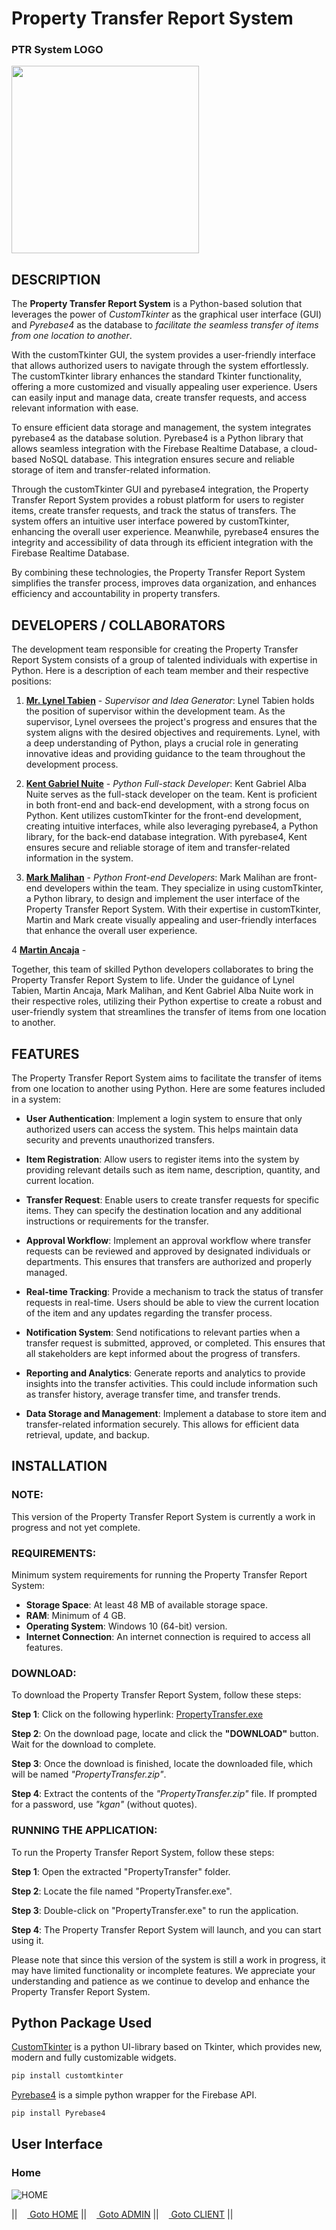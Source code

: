 # Property Transfer Report System

### PTR System LOGO
[<img src="https://github.com/kganallinone/PropertyTransferReport/assets/86733485/c6a11cea-a2e0-4493-877a-997e05d3fa7e" heigth="300" width="300"/>](https://www.mediafire.com/file/d2vksih1vi6kp6e/PropertyTransfer.zip/file)
## DESCRIPTION
The **Property Transfer Report System** is a Python-based solution that leverages the power of *CustomTkinter* as the graphical user interface (GUI) and *Pyrebase4* as the database to *facilitate the seamless transfer of items from one location to another*.

With the customTkinter GUI, the system provides a user-friendly interface that allows authorized users to navigate through the system effortlessly. The customTkinter library enhances the standard Tkinter functionality, offering a more customized and visually appealing user experience. Users can easily input and manage data, create transfer requests, and access relevant information with ease.

To ensure efficient data storage and management, the system integrates pyrebase4 as the database solution. Pyrebase4 is a Python library that allows seamless integration with the Firebase Realtime Database, a cloud-based NoSQL database. This integration ensures secure and reliable storage of item and transfer-related information.

Through the customTkinter GUI and pyrebase4 integration, the Property Transfer Report System provides a robust platform for users to register items, create transfer requests, and track the status of transfers. The system offers an intuitive user interface powered by customTkinter, enhancing the overall user experience. Meanwhile, pyrebase4 ensures the integrity and accessibility of data through its efficient integration with the Firebase Realtime Database.

By combining these technologies, the Property Transfer Report System simplifies the transfer process, improves data organization, and enhances efficiency and accountability in property transfers.

## DEVELOPERS / COLLABORATORS
The development team responsible for creating the Property Transfer Report System consists of a group of talented individuals with expertise in Python. Here is a description of each team member and their respective positions:

1. **[Mr. Lynel Tabien](https://www.facebook.com/lynel.tabien)** - *Supervisor and Idea Generator*:
Lynel Tabien holds the position of supervisor within the development team. As the supervisor, Lynel oversees the project's progress and ensures that the system aligns with the desired objectives and requirements. Lynel, with a deep understanding of Python, plays a crucial role in generating innovative ideas and providing guidance to the team throughout the development process.

2. **[Kent Gabriel Nuite](https://github.com/kganallinone)** - *Python Full-stack Developer*:
Kent Gabriel Alba Nuite serves as the full-stack developer on the team. Kent is proficient in both front-end and back-end development, with a strong focus on Python. Kent utilizes customTkinter for the front-end development, creating intuitive interfaces, while also leveraging pyrebase4, a Python library, for the back-end database integration. With pyrebase4, Kent ensures secure and reliable storage of item and transfer-related information in the system.

3. **[Mark Malihan](https://github.com/MarkMalihan)** - *Python Front-end Developers*: Mark Malihan are front-end developers within the team. They specialize in using customTkinter, a Python library, to design and implement the user interface of the Property Transfer Report System. With their expertise in customTkinter, Martin and Mark create visually appealing and user-friendly interfaces that enhance the overall user experience.

4 **[Martin Ancaja](https://github.com/Louies03)** - 

Together, this team of skilled Python developers collaborates to bring the Property Transfer Report System to life. Under the guidance of Lynel Tabien, Martin Ancaja, Mark Malihan, and Kent Gabriel Alba Nuite work in their respective roles, utilizing their Python expertise to create a robust and user-friendly system that streamlines the transfer of items from one location to another.

## FEATURES
The Property Transfer Report System aims to facilitate the transfer of items from one location to another using Python. Here are some features included in a system:

- **User Authentication**: Implement a login system to ensure that only authorized users can access the system. This helps maintain data security and prevents unauthorized transfers.

- **Item Registration**: Allow users to register items into the system by providing relevant details such as item name, description, quantity, and current location.

- **Transfer Request**: Enable users to create transfer requests for specific items. They can specify the destination location and any additional instructions or requirements for the transfer.

- **Approval Workflow**: Implement an approval workflow where transfer requests can be reviewed and approved by designated individuals or departments. This ensures that transfers are authorized and properly managed.

- **Real-time Tracking**: Provide a mechanism to track the status of transfer requests in real-time. Users should be able to view the current location of the item and any updates regarding the transfer process.

- **Notification System**: Send notifications to relevant parties when a transfer request is submitted, approved, or completed. This ensures that all stakeholders are kept informed about the progress of transfers.

- **Reporting and Analytics**: Generate reports and analytics to provide insights into the transfer activities. This could include information such as transfer history, average transfer time, and transfer trends.

- **Data Storage and Management**: Implement a database to store item and transfer-related information securely. This allows for efficient data retrieval, update, and backup.



## INSTALLATION

### NOTE:
This version of the Property Transfer Report System is currently a work in progress and not yet complete.

### REQUIREMENTS:
Minimum system requirements for running the Property Transfer Report System:

- **Storage Space**: At least 48 MB of available storage space.
- **RAM**: Minimum of 4 GB.
- **Operating System**: Windows 10 (64-bit) version.
- **Internet Connection**: An internet connection is required to access all features.


### DOWNLOAD:
To download the Property Transfer Report System, follow these steps:

**Step 1**: Click on the following hyperlink: [PropertyTransfer.exe](https://www.mediafire.com/file/d2vksih1vi6kp6e/PropertyTransfer.zip/file)

**Step 2**: On the download page, locate and click the **"DOWNLOAD"** button. Wait for the download to complete.

**Step 3**: Once the download is finished, locate the downloaded file, which will be named *"PropertyTransfer.zip"*.

**Step 4**: Extract the contents of the *"PropertyTransfer.zip"* file. If prompted for a password, use *"kgan"* (without quotes).

### RUNNING THE APPLICATION:
To run the Property Transfer Report System, follow these steps:

**Step 1**: Open the extracted "PropertyTransfer" folder.

**Step 2**: Locate the file named "PropertyTransfer.exe".

**Step 3**: Double-click on "PropertyTransfer.exe" to run the application.

**Step 4**: The Property Transfer Report System will launch, and you can start using it.

Please note that since this version of the system is still a work in progress, it may have limited functionality or incomplete features. We appreciate your understanding and patience as we continue to develop and enhance the Property Transfer Report System.


## Python Package Used

[CustomTkinter](https://github.com/TomSchimansky/CustomTkinter) is a python UI-library based on Tkinter, which provides new, modern and fully customizable widgets. 
```bash
pip install customtkinter
```
[Pyrebase4](https://github.com/nhorvath/Pyrebase4) is a simple python wrapper for the Firebase API.
```bash
pip install Pyrebase4
```
## User Interface

### Home
![HOME](https://github.com/kganallinone/PropertyTransferReport/assets/86733485/5f145bc3-1293-4483-b447-bce2b9cdda7c)

|| [<img src="https://static.vecteezy.com/system/resources/previews/010/158/131/original/house-symbol-home-icon-sign-design-free-png.png" width="12"/> Goto HOME](https://github.com/kganallinone/KGANTutorials) || [<img src="https://static.vecteezy.com/system/resources/previews/010/158/131/original/house-symbol-home-icon-sign-design-free-png.png" width="12"/> Goto ADMIN](https://github.com/kganallinone/KGANTutorials) || [<img src="https://static.vecteezy.com/system/resources/previews/010/158/131/original/house-symbol-home-icon-sign-design-free-png.png" width="12"/> Goto CLIENT](https://github.com/kganallinone/KGANTutorials) ||
